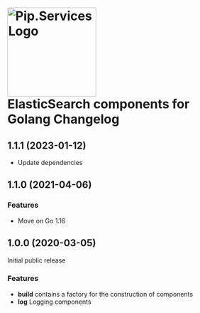 # <img src="https://uploads-ssl.webflow.com/5ea5d3315186cf5ec60c3ee4/5edf1c94ce4c859f2b188094_logo.svg" alt="Pip.Services Logo" width="200"> <br/> ElasticSearch components for Golang Changelog

## <a name="1.1.1"></a> 1.1.1 (2023-01-12) 

- Update dependencies

## <a name="1.1.0"></a> 1.1.0 (2021-04-06) 

### Features
* Move on Go 1.16

## <a name="1.0.0"></a> 1.0.0 (2020-03-05) 

Initial public release

### Features
* **build** contains a factory for the construction of components
* **log** Logging components